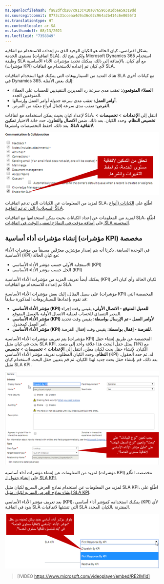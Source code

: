 ```yaml
---
ms.openlocfilehash: fa82dfcb207c913c410a076596581dbae59319dd
ms.sourcegitcommit: 8773c31cceaa4d9a36c62c964a2b414c6e0656f3
ms.translationtype: HT
ms.contentlocale: ar-SA
ms.lasthandoff: 08/13/2021
ms.locfileid: "7358849"
---
```

بشكل افتراضي، كيان الحالة هو الكيان الوحيد الذي تم إعداده للاستخدام مع اتفاقية مستوى الخدمة (اتفاقيات SLA). ولكن يتيح لك ‪Microsoft Dynamics 365‬ استخدام وظيفة SLA مع أي كيان. بالإضافة إلى ذلك، يمكنك تحديد مؤشرات الأداء الأساسية (مؤشرات KPI) لأي كيان تم إعداده للاستخدام مع اتفاقات SLA.

هناك العديد من السيناريوهات التي يمكنك فيها استخدام اتفاقيات SLA مع كيانات أخرى في Dynamics 365. إليك بعض الأمثلة:

- **العملاء المتوقعون:** تعقب مدى سرعة رد المديرين التنفيذيين للحساب على العملاء المتوقعين الجدد.
- **أوامر العمل:** تعقب مدى سرعة جدولة أوامر العمل وإرسالها.
- **الفرص:** تعقب مدى سرعة إقفال أنواع معيّنة من الفرص.

لإعداد كيان بحيث يمكن استخدامه مع اتفاقات SLA، انتقل إلى **الإعدادات** \> **تخصيصات** \> **تخصيص النظام**، وحدد الكيان. بعد ذلك، ضمن **الاتصال والتعاون**، حدد خانة الاختيار **‏‫تمكين لاتفاقية SLA‬**. بعد ذلك، احفظ التخصيصات وانشرها.

![لقطة شاشة لشاشات "الاتصال والتعاون" مع خانة اختيار "تمكين لاتفاقية SLA".](../media/SLA-Unit5-1.png)

لمزيد من المعلومات عن الكيانات التي تدعم اتفاقيات SLA، اطّلع على [الكيانات (أنواع السجلات) التي تدعم اتفاقية SLA](/dynamics365/customer-engagement/customer-service/define-service-level-agreements#entities-record-types-that-support-sla).

لمزيد من المعلومات عن إعداد الكيانات بحيث يمكن استخدامها مع اتفاقيات SLA، اطّلع على [إضافة مؤقت في النماذج لتعقب الوقت في اتفاقيات SLA المحسنة](/dynamics365/customer-engagement/customer-service/add-timer-forms-track-time-against-enhanced-sla).

## <a name="creating-custom-kpis"></a>إنشاء مؤشرات أداء أساسية (مؤشرات KPI) مخصصة

في الوحدة السابقة، ذكرنا أنه يتم إصدار مؤشرَين معرّفَين مسبقاً من مؤشرات الأداء الأساسية (KPI) مع كيان الحالة:

- الاستجابة الأولى حسب مؤشر الأداء الأساسي (KPI)
- ‏‏الحل حسب مؤشر الأداء الأساسي (KPI)

يمكنك أيضاً تعريف المزيد من مؤشرات الأداء الأساسية (KPI) لكيان الحالة وأي كيان آخر تم إعداده للاستخدام مع اتفاقيات SLA.

على سبيل المثال، إليك بعض مؤشرات الأداء الأساسية (مؤشرات KPI) المخصصة التي قد تقوم بإعدادها للسيناريوهات المذكورة سابقاً:

- **مؤشر الأداء الأساسي (KPI) للعميل المتوقع - الاتصال الأولي:** يقيس وقت إجراء المدير التنفيذي للحساب لعملية الاتصال الأولية بالعميل المتوقع.
- **مؤشر الأداء الأساسي (KPI) لأوامر العمل - تم الإرسال بواسطة:** يقيس وقت تحديد أمر العمل كمجدول.
- **مؤشر الأداء الأساسي (KPI) للفرصة - إقفال بواسطة:** يقيس وقت إقفال الفرصة.

يتم تعريف مؤشرات الأداء الأساسية (مؤشرات KPI) المخصصة عن طريق إنشاء حقل بحث في كيان مثيل SLA KPI. يمثل حقل البحث هذا علاقة واحد إلى متعدد (1:N) مع الكيان. لإنشاء حقل بحث لكيان معيّن، انتقل إلى **الإعدادات** \> **تخصيصات** \> **تخصيص النظام**، وحدد الكيان المطلوب تعريف مؤشر الأداء الأساسي (KPI) له، ثم حدد الحقول. بعد ذلك، قم بإنشاء حقل بحث جديد لهذا الكيان، ثم قم بتعيين حقل البحث لاستخدام كيان مثيل SLA KPI.

![لقطة شاشة لطريقة عرض المخطط مع نوع البيانات المعين للبحث ونوع السجل الهدف المعيّن لمثيل SLA KPI.](../media/SLA-Unit5-2.png)

لمزيد من المعلومات عن إنشاء مؤشرات أداء أساسية (مؤشرات KPI) مخصصة، اطّلع على [إنشاء حقول لـ SLA KPI](/dynamics365/customer-engagement/customer-service/add-timer-forms-track-time-against-enhanced-sla#create-sla-kpi-fields).

لمزيد من المعلومات عن استخدام نماذج العرض السريع لكيان مثيل SLA KPI، اطّلع على [إنشاء نماذج العرض السريع لكيان مثيل SLA KPI](/dynamics365/customer-engagement/customer-service/add-timer-forms-track-time-against-enhanced-sla#create-quick-view-forms-for-the-sla-kpi-instance-entity).

بعد تعريف مؤشر الأداء الأساسي (KPI)، يمكنك استخدامه كمؤشر أداء أساسي (KPI) لأي بنود في اتفاقية SLA التي تنشئها لاتفاقيات SLA المقترنة بالكيان المحدد.

![لقطة شاشة لحقل تحديد SLA KPI في بند تفاصيل اتفاقية SLA.](../media/SLA-Unit5-3.png)

> [!VIDEO https://www.microsoft.com/videoplayer/embed/RE2IM1d]
